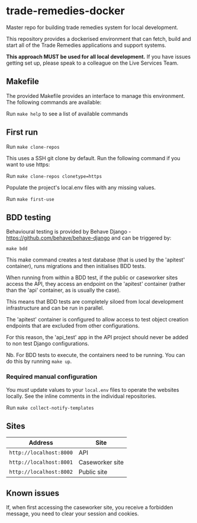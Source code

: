 # trade-remedies-docker
Master repo for building trade remedies system for local development.

This repository provides a dockerised environment that can fetch, build and start all of the Trade Remedies applications and support systems. 

**This approach MUST be used for all local development.** If you have issues getting set up, please speak to a colleague on the Live Services Team.

## Makefile

The provided Makefile provides an interface to manage this environment. The following commands are available:

Run `make help` to see a list of available commands

## First run

Run `make clone-repos`

This uses a SSH git clone by default. Run the following command if you want to use https:

Run `make clone-repos clonetype=https`

Populate the project's local.env files with any missing values.

Run `make first-use`

## BDD testing

Behavioural testing is provided by Behave Django - https://github.com/behave/behave-django and can be triggered by:

`make bdd`

This make command creates a test database (that is used by the 'apitest' container), runs migrations and then initialises BDD tests.

When running from within a BDD test, if the public or caseworker sites access the API, they access an endpoint on the 'apitest' container (rather than the 'api' container, as is usually the case).

This means that BDD tests are completely siloed from local development infrastructure and can be run in parallel.

The 'apitest' container is configured to allow access to test object creation endpoints that are excluded from other configurations.

For this reason, the 'api_test' app in the API project should never be added to non test Django configurations.

Nb. For BDD tests to execute, the containers need to be running. You can do this by running `make up`.

### Required manual configuration

You *must* update values to your `local.env` files to operate the websites locally. See the inline comments in the individual repositories.

Run `make collect-notify-templates`

## Sites

| Address | Site |
| ------------- | ------------- |
| `http://localhost:8000` | API |
| `http://localhost:8001` | Caseworker site |
| `http://localhost:8002` | Public site |

## Known issues

If, when first accessing the caseworker site, you receive a forbidden message, you need to clear your session and cookies.


